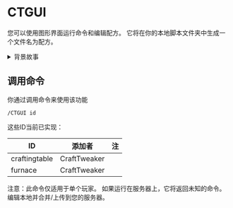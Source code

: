# CTGUI

您可以使用图形界面运行命令和编辑配方。 它将在你的本地脚本文件夹中生成一个文件名为配方。

<details><summary>背景故事</summary> 一些人不喜欢文本编辑器。 即使使用突出显示其语法的模板也不能满足他们的要求。 他们需要一个图形界面(图形用户界面)。  
关于这件事，众议院企鹅的Ellpeck勋爵的卑鄙仆人，Milkshake Throne的合法继承人。 德国七国王、罗纳尔和第一男王、企鹅母亲，伟大冻土平原的模组， 不间断和破解的模式已经从马文降临我们。 “坚决智慧”和布拉斯芬米伟大的图书馆与人类分享他的伟大知识， 在被BBoldt的促销后，行星的旅行者，杀死了Necrochodu的作家。 不幸的是，我们尚未能够解开来自他的似乎随机的围栏。 因此，他决定寻求一种比较简单的帮助方式， 通过赋予拥有操纵宇宙法则的权力的人(也称为 `OP` 或 `Admins`)，从游戏内部进入魔法窗口，他们希望玩并从内部改变这个虚假现实的根基。 </details>

## 调用命令

你通过调用命令来使用该功能

    /CTGUI id
    

这些ID当前已实现：

| ID            | 添加者          | 注 |
| ------------- | ------------ | - |
| craftingtable | CraftTweaker |   |
| furnace       | CraftTweaker |   |

注意：此命令仅适用于单个玩家。 如果运行在服务器上，它将返回未知的命令。 编辑本地并合并/上传到您的服务器。